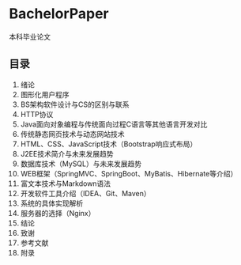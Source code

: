 # BachelorPaper
本科毕业论文

## 目录
1. 绪论
2. 图形化用户程序
3. BS架构软件设计与CS的区别与联系
4. HTTP协议
5. Java面向对象编程与传统面向过程C语言等其他语言开发对比
6. 传统静态网页技术与动态网站技术
7. HTML、CSS、JavaScript技术（Bootstrap响应式布局）
8. J2EE技术简介与未来发展趋势
9. 数据库技术（MySQL）与未来发展趋势
10. WEB框架（SpringMVC、SpringBoot、MyBatis、Hibernate等介绍）
11. 富文本技术与Markdown语法
12. 开发软件工具介绍（IDEA、Git、Maven）
13. 系统的具体实现解析
14. 服务器的选择（Nginx）
15. 结论
16. 致谢
17. 参考文献
18. 附录